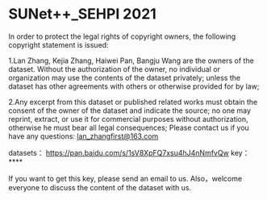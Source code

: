 # SUNet++_SEHPI 2021
In order to protect the legal rights of copyright owners, the following copyright statement is issued:


1.Lan Zhang, Kejia Zhang, Haiwei Pan, Bangju Wang are the owners of the dataset. Without the authorization of the owner, no individual or organization may use the contents of the dataset privately; unless the dataset has other agreements with others or otherwise provided for by law;


2.Any excerpt from this dataset or published related works must obtain the consent of the owner of the dataset and indicate the source; no one may reprint, extract, or use it for commercial purposes without authorization, otherwise he must bear all legal consequences;
Please contact us if you have any questions: lan_zhangfirst@163.com

datasets：
https://pan.baidu.com/s/1sV8XpFQ7xsu4hJ4nNmfvQw 
key：****

If you want to get this key, please send an email to us. Also，welcome everyone to discuss the content of the dataset with us.
